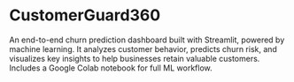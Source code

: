 # CustomerGuard360
An end-to-end churn prediction dashboard built with Streamlit, powered by machine learning. It analyzes customer behavior, predicts churn risk, and visualizes key insights to help businesses retain valuable customers. Includes a Google Colab notebook for full ML workflow.
